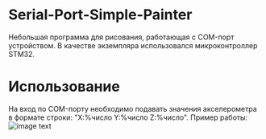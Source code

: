 # Serial-Port-Simple-Painter
Небольшая программа для рисования, работающая с COM-порт устройством. В качестве экземпляра использовался микроконтроллер STM32.

# Использование
На вход по COM-порту необходимо подавать значения акселерометра в формате строки: "X:%число Y:%число Z:%число". Пример работы:
![image text](https:https://github.com/SMTix/Serial-Port-Simple-Painter/blob/main/raw/img1.jpg) 
